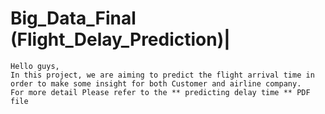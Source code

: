 # Big_Data_Final (Flight_Delay_Prediction)|
```
Hello guys,
In this project, we are aiming to predict the flight arrival time in order to make some insight for both Customer and airline company.
For more detail Please refer to the ** predicting delay time ** PDF file 
```
